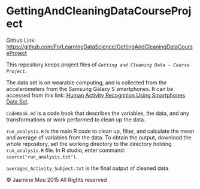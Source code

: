 # GettingAndCleaningDataCourseProject
Github Link: https://github.com/ForLearningDataScience/GettingAndCleaningDataCourseProject

This repository keeps project files of *`Getting and Cleaning Data - Course Project`*. 

The data set is on wearable computing, and is collected from the accelerometers from the Samsung Galaxy S smartphones. It can be accessed from this link: [Human Activity Recognition Using Smartphones Data Set](http://archive.ics.uci.edu/ml/datasets/Human+Activity+Recognition+Using+Smartphones). 

`CodeBook.md` is a code book that describes the variables, the data, and any transformations or work performed to clean up the data. 

`run_analysis.R` is the main R code to clean up, filter, and calculate the mean and average of variables from the data.
To obtain the output, download the whole repository, set the working directory to the directory holding `run_analysis.R` file. In R studio, enter command: `source("run_analysis.txt")`. 

`averages_Activity_Subject.txt` is the final output of cleaned data. 




© Jasmine Mou 2015 All Rights reserved
